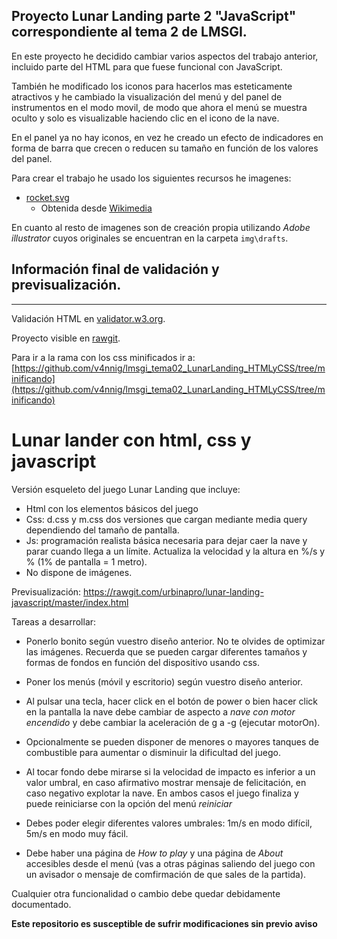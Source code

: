 ## Proyecto Lunar Landing parte 2 "JavaScript" correspondiente al tema 2 de LMSGI.

En este proyecto he decidido cambiar varios aspectos del trabajo anterior, incluido parte del HTML para que fuese funcional con JavaScript.

También he modificado los iconos para hacerlos mas esteticamente atractivos y he cambiado la visualización del menú y del panel de instrumentos en el modo movil, de modo que ahora el menú se muestra oculto y solo es visualizable haciendo clic en el icono de la nave.

En el panel ya no hay iconos, en vez he creado un efecto de indicadores en forma de barra que crecen o reducen su tamaño en función de los valores del panel.

Para crear el trabajo he usado los siguientes recursos he imagenes:

* [rocket.svg](img\borradores\rocket.svg)
    * Obtenida desde [Wikimedia](https://commons.wikimedia.org/wiki/File:Emojione_1F680.svg)

En cuanto al resto de imagenes son de creación propia utilizando *Adobe illustrator* cuyos originales se encuentran en la carpeta `img\drafts`.


## Información final de validación y previsualización.
---

Validación HTML en [validator.w3.org](https://validator.w3.org/nu/?doc=https%3A%2F%2Frawgit.com%2Fv4nnig%2Flmsgi_tema02_LunarLanding_JavaScript%2Fmaster%2Findex.html).

Proyecto visible en [rawgit](https://rawgit.com/v4nnig/lmsgi_tema02_LunarLanding_JavaScript/master/index.html).

Para ir a la rama con los css minificados ir a: [https://github.com/v4nnig/lmsgi_tema02_LunarLanding_HTMLyCSS/tree/minificando](https://github.com/v4nnig/lmsgi_tema02_LunarLanding_HTMLyCSS/tree/minificando)





# Lunar lander con html, css y javascript
Versión esqueleto del juego Lunar Landing que incluye:

* Html con los elementos básicos del juego
* Css: d.css y m.css dos versiones que cargan mediante media query dependiendo del tamaño de pantalla.
* Js: programación realista básica necesaria para dejar caer la nave y parar cuando llega a un límite. Actualiza la velocidad y la altura en %/s y % (1% de pantalla = 1 metro).
* No dispone de imágenes.

Previsualización: https://rawgit.com/urbinapro/lunar-landing-javascript/master/index.html

Tareas a desarrollar:
* Ponerlo bonito según vuestro diseño anterior. No te olvides de optimizar las imágenes. Recuerda que se pueden cargar diferentes tamaños y formas de fondos en función del dispositivo usando css.

* Poner los menús (móvil y escritorio) según vuestro diseño anterior.

* Al pulsar una tecla, hacer click en el botón de power o bien hacer click en la pantalla la nave debe cambiar de aspecto a *nave con motor encendido* y debe cambiar la aceleración de g a -g (ejecutar motorOn).

* Opcionalmente se pueden disponer de menores o mayores tanques de combustible para aumentar o disminuir la dificultad del juego.

* Al tocar fondo debe mirarse si la velocidad de impacto es inferior a un valor umbral, en caso afirmativo mostrar mensaje de felicitación, en caso negativo explotar la nave. En ambos casos el juego finaliza y puede reiniciarse con la opción del menú *reiniciar*

* Debes poder elegir diferentes valores umbrales: 1m/s en modo difícil, 5m/s en modo muy fácil.

* Debe haber una página de *How to play* y una página de *About* accesibles desde el menú (vas a otras páginas saliendo del juego con un avisador o mensaje de comfirmación de que sales de la partida).

Cualquier otra funcionalidad o cambio debe quedar debidamente documentado.

**Este repositorio es susceptible de sufrir modificaciones sin previo aviso**